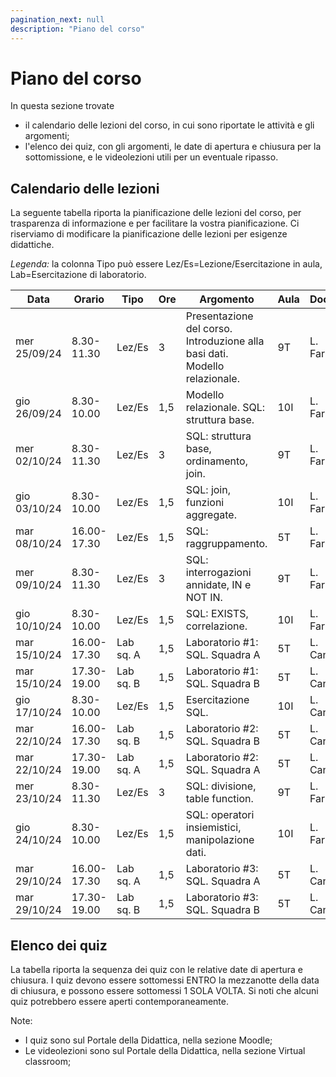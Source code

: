```yaml
---
pagination_next: null
description: "Piano del corso"
---
```


# Piano del corso

In questa sezione trovate 
- il calendario delle lezioni del corso, in cui sono riportate le attività e gli argomenti;
- l'elenco dei quiz, con gli argomenti, le date di apertura e chiusura per la sottomissione, e le videolezioni utili per un eventuale ripasso.
<!--
- l'elenco degli esercizi da svolgere in preparazione di ciascuna esercitazione in aula;
-->

## Calendario delle lezioni

La seguente tabella riporta la pianificazione delle lezioni del corso, per trasparenza di informazione e per facilitare la vostra pianificazione. Ci riserviamo di modificare la pianificazione delle lezioni per esigenze didattiche.

_Legenda:_ la colonna Tipo può essere Lez/Es=Lezione/Esercitazione in aula, Lab=Esercitazione di laboratorio.
<!-- Le attività in nero sono per tutti, quelle in <font color="mediumvioletred">viola</font> o in <font color="teal">verde</font> sono attività a squadre (<font color="mediumvioletred">squadra A</font> e <font color="teal">squadra B</font> rispettivamente). -->

| Data | Orario | Tipo | Ore | Argomento | Aula | Docente |
|----|-------------|--------|----|------|------|-----|
| mer 25/09/24 | 8.30-11.30 | Lez/Es | 3 | Presentazione del corso. Introduzione alla basi dati. Modello relazionale. | 9T | L. Farinetti |
| gio 26/09/24 | 8.30-10.00 | Lez/Es | 1,5 | Modello relazionale. SQL: struttura base.| 10I | L. Farinetti |
| mer 02/10/24 | 8.30-11.30 | Lez/Es | 3 | SQL: struttura base, ordinamento, join. | 9T | L. Farinetti |
| gio 03/10/24 | 8.30-10.00 | Lez/Es | 1,5 | SQL: join, funzioni aggregate. | 10I | L. Farinetti |
| mar 08/10/24 | 16.00-17.30 | Lez/Es | 1,5 | SQL: raggruppamento. | 5T | L. Farinetti |
| mer 09/10/24 | 8.30-11.30 | Lez/Es | 3 | SQL: interrogazioni annidate, IN e NOT IN. | 9T | L. Farinetti |
| gio 10/10/24 | 8.30-10.00 | Lez/Es | 1,5 | SQL: EXISTS, correlazione. | 10I | L. Farinetti |
| mar 15/10/24 | 16.00-17.30 | Lab sq. A | 1,5 | Laboratorio #1: SQL. Squadra A | 5T | L. Canale |
| mar 15/10/24 | 17.30-19.00 | Lab sq. B | 1,5 | Laboratorio #1: SQL. Squadra B | 5T | L. Canale |
| gio 17/10/24 | 8.30-10.00 | Lez/Es | 1,5 | Esercitazione SQL. | 10I | L. Canale |
| mar 22/10/24 | 16.00-17.30 | Lab sq. B | 1,5 | Laboratorio #2: SQL. Squadra B | 5T | L. Canale |
| mar 22/10/24 | 17.30-19.00 | Lab sq. A | 1,5 | Laboratorio #2: SQL. Squadra A | 5T | L. Canale |
| mer 23/10/24 | 8.30-11.30 | Lez/Es | 3 | SQL: divisione, table function. | 9T | L. Farinetti |
| gio 24/10/24 | 8.30-10.00 | Lez/Es | 1,5 | SQL: operatori insiemistici, manipolazione dati. | 10I | L. Farinetti |
| mar 29/10/24 | 16.00-17.30 | Lab sq. A | 1,5 | Laboratorio #3: SQL. Squadra A | 5T | L. Canale |
| mar 29/10/24 | 17.30-19.00 | Lab sq. B | 1,5 | Laboratorio #3: SQL. Squadra B | 5T | L. Canale |

<!--
## Esercizi da svolgere prima delle esercitazioni in aula

| Esercizi proposti | Da svolgere prima del ... | Soluzione |
|----|-------------|--------|
| [SQL #1](https://farinetti.github.io/materiale-bdcin/Esercizi-SQL_1.pdf): join | 9/10 |  [Soluzioni SQL #1](https://farinetti.github.io/materiale-bdcin/Soluzioni-SQL_1.pdf) - comprende le soluzioni degli altri esercizi proposti in aula |
| [SQL #2](https://farinetti.github.io/materiale-bdcin/Esercizi-SQL_2.pdf): GROUP BY | 16/10 | [Soluzioni SQL #2](https://farinetti.github.io/materiale-bdcin/Soluzioni-SQL_2.pdf) - comprende le soluzioni degli altri esercizi proposti in aula |
| [SQL #3](https://farinetti.github.io/materiale-bdcin/Esercizi-SQL_3.pdf): IN e NOT IN | 20/10 | [Soluzioni SQL #3](https://farinetti.github.io/materiale-bdcin/Soluzioni-SQL_3.pdf) - comprende le soluzioni degli altri esercizi proposti in aula |
| [CCT #1](https://farinetti.github.io/materiale-bdcin/Esercizi-CCT_1.pdf) | 27/10 | [Soluzioni CCT #1](https://farinetti.github.io/materiale-bdcin/Soluzioni-CCT_1.pdf) |
| [SQL #4](https://farinetti.github.io/materiale-bdcin/Esercizi-SQL_4.pdf): EXISTS, correlazione, divisione, table function | 3/11 | [Soluzioni SQL #4](https://farinetti.github.io/materiale-bdcin/Soluzioni-SQL_4.pdf) - comprende le soluzioni degli altri esercizi proposti in aula |
| [SQL #5](https://farinetti.github.io/materiale-bdcin/Esercizi-SQL_5.pdf): Tema d'esame | 17/11 | [Soluzioni SQL #5](https://farinetti.github.io/materiale-bdcin/Soluzioni-SQL_5.pdf) - comprende le soluzioni degli altri esercizi proposti in aula |
| [ER #1](https://farinetti.github.io/materiale-bdcin/Esercizi-ER_1.pdf): Progettazione concettuale | 27/11 | [Soluzioni ER #1](https://farinetti.github.io/materiale-bdcin/Soluzioni-ER_1.pdf) - comprende le soluzioni degli altri esercizi proposti in aula |
| [ER #2](https://farinetti.github.io/materiale-bdcin/Esercizi-ER_2.pdf): Progettazione concettuale | 1/12 | [Soluzioni ER #2](https://farinetti.github.io/materiale-bdcin/Soluzioni-ER_2.pdf) - comprende le soluzioni degli altri esercizi proposti in aula |
| [CCT #2](https://farinetti.github.io/materiale-bdcin/Esercizi-CCT_2.pdf) | 15/12 | [Soluzioni CCT #2](https://farinetti.github.io/materiale-bdcin/Soluzioni-CCT_2.pdf) - comprende le soluzioni degli altri esercizi proposti in aula |
| [TE #1](https://farinetti.github.io/materiale-bdcin/Esercizi-TE_1.pdf): Tema d'esame | 15/01 | [Soluzioni TE #1](https://farinetti.github.io/materiale-bdcin/Soluzioni-TE_1.pdf) - comprende le soluzioni degli altri esercizi proposti in aula  |
| [TE #2](https://farinetti.github.io/materiale-bdcin/Esercizi-TE_2.pdf): Tema d'esame | 19/01 | [Soluzioni TE #2](https://farinetti.github.io/materiale-bdcin/Soluzioni-TE_2.pdf) - comprende le soluzioni degli altri esercizi proposti in aula |

-->


## Elenco dei quiz

La tabella riporta la sequenza dei quiz con le relative date di apertura e chiusura. I quiz devono essere sottomessi ENTRO la mezzanotte della data di chiusura, e possono essere sottomessi 1 SOLA VOLTA. Si noti che alcuni quiz potrebbero essere aperti contemporaneamente.

Note:
- I quiz sono sul Portale della Didattica, nella sezione Moodle;
- Le videolezioni sono sul Portale della Didattica, nella sezione Virtual classroom;
<!--
- Le slide contenute in questa tabella sono le stesse contenute nel materiale didattico, semplicemente sono organizzate per videolezione.
-->

<!--
| Quiz | Argomento | Apertura quiz | Chiusura quiz | Videolezione |
|----|-------------|--------|----|------|------|-----|
| VL01 | Il modello relazionale. Definizioni. Vincoli di integrità. Chiave primaria. Vincoli di integrità referenziale. | 2/10 | 8/10 | VL01 |
| VL02 | Il linguaggio SQL. Introduzione. L'istruzione SELECT. Struttura base. La clausola WHERE.  Gli operatori LIKE e IS. Ordinamento del risultato. | 2/10 | 8/10 | VL02 |
| VL03 | L'istruzione SELECT. Join fra tabelle. | 2/10 | 8/10 | VL03 |


| VL04 | Funzioni aggregate. L'operatore GROUP BY. Condizione di selezione sui gruppi. | 9/10 - 15/10 | VL04 | 9/10 | 15/10 | [![icona_pdf](https://farinetti.github.io/materiale-bdcin/iconaPdf.png)](https://farinetti.github.io/materiale-bdcin/VL04-SQL-GroupBy.pdf) |
| VL05 | Il linguaggio SQL. Select annidate. Gli operatori IN e NOT IN. Costruttore di tupla. | 9/10 - 15/10 | VL05 | 9/10 | 15/10 | [![icona_pdf](https://farinetti.github.io/materiale-bdcin/iconaPdf.png)](https://farinetti.github.io/materiale-bdcin/VL05-SQL-In.pdf) |
| VL06 | Il linguaggio SQL. Select annidate. Gli operatori EXISTS e NOT EXISTS. Correlazione fra interrogazioni. | 16/10 - 22/10 | VL06 | 16/10 | 22/10 | [![icona_pdf](https://farinetti.github.io/materiale-bdcin/iconaPdf.png)](https://farinetti.github.io/materiale-bdcin/VL06-SQL-Exists.pdf) |
| VL07 | Divisione. Table function. | 23/10 - 29/10 | VL07 | 23/10 | 29/10 | [![icona_pdf](https://farinetti.github.io/materiale-bdcin/iconaPdf.png)](https://farinetti.github.io/materiale-bdcin/VL07-SQL-TableFunction.pdf) |
| VL08 | Gli operatori insiemistici: UNION, INTERSECT, EXCEPT. Le istruzioni di aggiornamento: INSERT, DELETE, UPDATE. | 30/10 - 5/11 | VL08 | 30/10 | 5/11 | [![icona_pdf](https://farinetti.github.io/materiale-bdcin/iconaPdf.png)](https://farinetti.github.io/materiale-bdcin/VL08-SQL-OpInsiemistici.pdf) |
| VL09 | Gestione delle tabelle. Creazione, modifica, cancellazione. Vincoli di tabella. Vincoli di integrità referenziale e gestione dei vincoli. | 6/11 - 12/11 | VL09 | 6/11 | 12/11 | [![icona_pdf](https://farinetti.github.io/materiale-bdcin/iconaPdf.png)](https://farinetti.github.io/materiale-bdcin/VL09-GestioneTabelle.pdf) |
| VL10 | Gestione delle transazioni. Proprietà delle transazioni. Controllo dell'accesso e sicurezza dei dati. Gestione dei privilegi in SQL. | 6/11 - 12/11 | VL10 | 6/11 | 12/11 | [![icona_pdf](https://farinetti.github.io/materiale-bdcin/iconaPdf.png)](https://farinetti.github.io/materiale-bdcin/VL10-Transazioni-Accesso.pdf) |
| VL11 | Progettazione delle basi dati. Metodologia di progettazione. Il modello E-R: entità, relazioni, cardinalità, generalizzazione. | 13/11 - 19/11 | VL11 | 13/11 | 19/11 | [![icona_pdf](https://farinetti.github.io/materiale-bdcin/iconaPdf.png)](https://farinetti.github.io/materiale-bdcin/VL11-ModelloER.pdf) |
| VL12 | Progettazione concettuale. Esempio: data base per la gestione di prenotazioni in una ASL. | 13/11 - 19/11 | VL12 | 13/11 | 19/11 | [![icona_pdf](https://farinetti.github.io/materiale-bdcin/iconaPdf.png)](https://farinetti.github.io/materiale-bdcin/VL12-ProgettazioneConcettuale.pdf) |
| VL13 | Progettazione logico-relazionale: ristrutturazione dello schema E-R. Traduzione nel modello relazionale. Vincoli di integrità referenziale. | 20/11 - 26/11 | VL13 | 20/11 | 26/11 | [![icona_pdf](https://farinetti.github.io/materiale-bdcin/iconaPdf.png)](https://farinetti.github.io/materiale-bdcin/VL13-ProgettazioneLogica.pdf) |
| VL14 | Esempio di progettazione logica: data base per la gestione di prenotazioni in una ASL. | 20/11 - 26/11 | VL14 | 20/11 | 26/11 | [![icona_pdf](https://farinetti.github.io/materiale-bdcin/iconaPdf.png)](https://farinetti.github.io/materiale-bdcin/VL14-EsempioProgLogica.pdf) |

-->